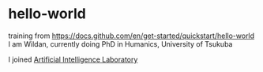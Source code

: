 # hello-world
training from https://docs.github.com/en/get-started/quickstart/hello-world
I am Wildan, currently doing PhD in Humanics, University of Tsukuba

I joined [Artificial Intelligence Laboratory](https://ai.iit.tsukuba.ac.jp)
